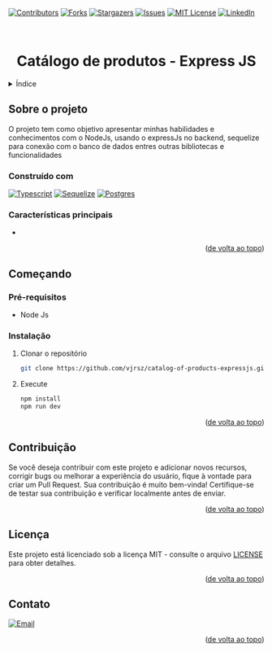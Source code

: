 <a name="readme-top"></a>
[![Contributors][contributors-shield]][contributors-url]
[![Forks][forks-shield]][forks-url]
[![Stargazers][stars-shield]][stars-url]
[![Issues][issues-shield]][issues-url]
[![MIT License][license-shield]][license-url]
[![LinkedIn][linkedin-shield]][linkedin-url]

<br />
<div align="center">
    <h1 align="center" style="border:none;">Catálogo de produtos - Express JS</h1>
</div>

<!-- TABLE OF CONTENTS -->
<details>
    <summary>Índice</summary>
        <ol>
            <li>
                <a href="#about-the-project">Sobre o projeto</a>
                <ul>
                    <li><a href="#built-with">Construído com</a></li>
                    <li><a href="#key-features">Características principais</a></li>
                </ul>
                </li>
            <li>
                <a href="#getting-started">Começando</a>
                <ul>
                    <li><a href="#prerequisites">Pré-requisitos</a></li>
                    <li><a href="#installation">Instalação</a></li>
                </ul>
            </li>
            <li><a href="#contributing">Contribuição</a></li>
            <li><a href="#license">Licença</a></li>
            <li><a href="#contact">Contato</a></li>
        </ol>
</details>

<!-- ABOUT THE PROJECT -->
## Sobre o projeto

O projeto tem como objetivo apresentar minhas habilidades e conhecimentos com o NodeJs, usando o expressJs no backend, sequelize para conexão com o banco de dados entres outras bibliotecas e funcionalidades

### Construído com

[![Typescript][Typescript]][Typescript-url]
[![Sequelize][Sequelize]][Sequelize-url]
[![Postgres][Postgres]][Postgres-url]

### Características principais

<ul>
  <li></li>
</ul>

<p align="right">(<a href="#readme-top">de volta ao topo</a>)</p>


<!-- GETTING STARTED -->
## Começando

### Pré-requisitos

* Node Js

### Instalação

1. Clonar o repositório
   ```sh
   git clone https://github.com/vjrsz/catalog-of-products-expressjs.git
   ```
2. Execute
   ```sh
   npm install
   npm run dev
   ```
<p align="right">(<a href="#readme-top">de volta ao topo</a>)</p>



<!-- CONTRIBUTING -->
## Contribuição

Se você deseja contribuir com este projeto e adicionar novos recursos, corrigir bugs ou melhorar a experiência do usuário, fique à vontade para criar um Pull Request. Sua contribuição é muito bem-vinda! Certifique-se de testar sua contribuição e verificar localmente antes de enviar.

<p align="right">(<a href="#readme-top">de volta ao topo</a>)</p>



<!-- LICENSE -->
## Licença

Este projeto está licenciado sob a licença MIT - consulte o arquivo <a href="./LICENSE">LICENSE</a> para obter detalhes.

<p align="right">(<a href="#readme-top">de volta ao topo</a>)</p>



<!-- CONTACT -->
## Contato
[![Email][email]][email-url]

<p align="right">(<a href="#readme-top">de volta ao topo</a>)</p>



<!-- MARKDOWN LINKS & IMAGES -->
<!-- https://www.markdownguide.org/basic-syntax/#reference-style-links -->
[contributors-shield]: https://img.shields.io/github/contributors/vjrsz/catalog-of-products-expressjs.svg?style=for-the-badge
[contributors-url]: https://github.com/vjrsz/catalog-of-products-expressjs/graphs/contributors
[forks-shield]: https://img.shields.io/github/forks/vjrsz/catalog-of-products-expressjs.svg?style=for-the-badge
[forks-url]: https://github.com/vjrsz/catalog-of-products-expressjs/network/members
[stars-shield]: https://img.shields.io/github/stars/vjrsz/catalog-of-products-expressjs.svg?style=for-the-badge
[stars-url]: https://github.com/vjrsz/catalog-of-products-expressjs/stargazers
[issues-shield]: https://img.shields.io/github/issues/vjrsz/catalog-of-products-expressjs.svg?style=for-the-badge
[issues-url]: https://github.com/vjrsz/catalog-of-products-expressjs/issues
[license-shield]: https://img.shields.io/github/license/vjrsz/catalog-of-products-expressjs.svg?style=for-the-badge
[license-url]: https://github.com/vjrsz/catalog-of-products-expressjs/blob/master/LICENSE.txt
[linkedin-shield]: https://img.shields.io/badge/-LinkedIn-black.svg?style=for-the-badge&logo=linkedin&colorB=555
[linkedin-url]: https://linkedin.com/in/vjrsz
[email]: https://img.shields.io/badge/Email-000000?style=for-the-badge&logo=gmail&logoColor=white
[email-url]: mailto:juniornunes1008@gmail.com

[product-screenshot]: images/screenshot.png


[Typescript]:https://img.shields.io/badge/TypeScript-007ACC?style=for-the-badge&logo=typescript&logoColor=white
[Typescript-url]:#
[Sequelize]:https://img.shields.io/badge/sequelize-323330?style=for-the-badge&logo=sequelize&logoColor=blue
[Sequelize-url]:#
[Postgres]:https://img.shields.io/badge/PostgreSQL-316192?style=for-the-badge&logo=postgresql&logoColor=white
[Postgres-url]:#